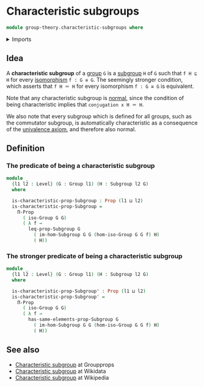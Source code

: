 # Characteristic subgroups

```agda
module group-theory.characteristic-subgroups where
```

<details><summary>Imports</summary>

```agda
open import foundation.propositions
open import foundation.universe-levels

open import group-theory.groups
open import group-theory.images-of-group-homomorphisms
open import group-theory.isomorphisms-groups
open import group-theory.subgroups
```

</details>

## Idea

A **characteristic subgroup** of a [group](group-theory.groups.md) `G` is a
[subgroup](group-theory.subgroups.md) `H` of `G` such that `f H ⊆ H` for every
[isomorphism](group-theory.isomorphisms-groups.md) `f : G ≅ G`. The seemingly
stronger condition, which asserts that `f H ＝ H` for every isomorphism
`f : G ≅ G` is equivalent.

Note that any characteristic subgroup is
[normal](group-theory.normal-subgroups.md), since the condition of being
characteristic implies that `conjugation x H ＝ H`.

We also note that every subgroup which is defined for all groups, such as the
commutator subgroup, is automatically characteristic as a consequence of the
[univalence axiom](foundation.univalence.md), and therefore also normal.

## Definition

### The predicate of being a characteristic subgroup

```agda
module _
  {l1 l2 : Level} (G : Group l1) (H : Subgroup l2 G)
  where

  is-characteristic-prop-Subgroup : Prop (l1 ⊔ l2)
  is-characteristic-prop-Subgroup =
    Π-Prop
      ( iso-Group G G)
      ( λ f →
        leq-prop-Subgroup G
          ( im-hom-Subgroup G G (hom-iso-Group G G f) H)
          ( H))
```

### The stronger predicate of being a characteristic subgroup

```agda
module _
  {l1 l2 : Level} (G : Group l1) (H : Subgroup l2 G)
  where

  is-characteristic-prop-Subgroup' : Prop (l1 ⊔ l2)
  is-characteristic-prop-Subgroup' =
    Π-Prop
      ( iso-Group G G)
      ( λ f →
        has-same-elements-prop-Subgroup G
          ( im-hom-Subgroup G G (hom-iso-Group G G f) H)
          ( H))
```

## See also

- [Characteristic subgroup](https://groupprops.subwiki.org/wiki/Characteristic_subgroup)
  at Groupprops
- [Characteristic subgroup](https://www.wikidata.org/entity/Q747027) at Wikidata
- [Characteristic subgroup](https://en.wikipedia.org/wiki/Characteristic_subgroup)
  at Wikipedia
